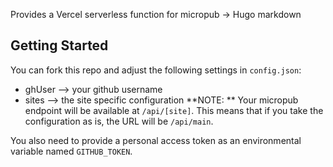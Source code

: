 Provides a Vercel serverless function for micropub -> Hugo markdown
## Getting Started
You can fork this repo and adjust the following settings in `config.json`:
- ghUser --> your github username
- sites --> the site specific configuration
**NOTE: ** Your micropub endpoint will be available at `/api/[site]`. This means that if you take the configuration as is, the URL will be `/api/main`.

You also need to provide a personal access token as an environmental variable named `GITHUB_TOKEN`.

